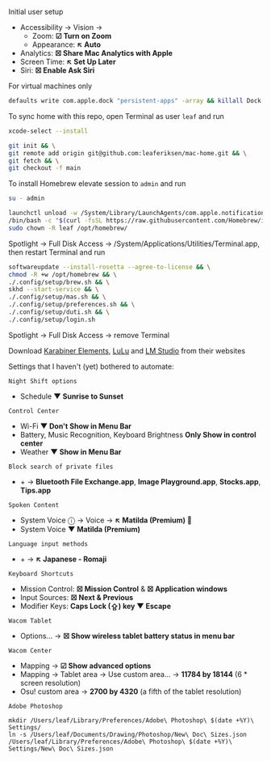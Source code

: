 Initial user setup
- Accessibility → Vision →
  - Zoom: **☑ Turn on Zoom**
  - Appearance: **↖ Auto**
- Analytics: **☒ Share Mac Analytics with Apple**
- Screen Time: **↖ Set Up Later**
- Siri: **☒ Enable Ask Siri**

For virtual machines only
```bash
defaults write com.apple.dock "persistent-apps" -array && killall Dock && spctl --global-disable && softwareupdate --install-rosetta --agree-to-license
```

To sync home with this repo, open Terminal as user `leaf` and run
```bash
xcode-select --install
```
```bash
git init && \
git remote add origin git@github.com:leaferiksen/mac-home.git && \
git fetch && \
git checkout -f main
```
To install Homebrew elevate session to `admin` and run
```bash
su - admin
```
```bash
launchctl unload -w /System/Library/LaunchAgents/com.apple.notificationcenterui.plist && \
/bin/bash -c "$(curl -fsSL https://raw.githubusercontent.com/Homebrew/install/HEAD/install.sh)" && \
sudo chown -R leaf /opt/homebrew/
```
Spotlight → Full Disk Access → /System/Applications/Utilities/Terminal.app, then restart Terminal and run
```bash
softwareupdate --install-rosetta --agree-to-license && \
chmod -R +w /opt/homebrew && \
./.config/setup/brew.sh && \
skhd --start-service && \
./.config/setup/mas.sh && \
./.config/setup/preferences.sh && \
./.config/setup/duti.sh && \
./.config/setup/login.sh
```
Spotlight → Full Disk Access → remove Terminal

Download [Karabiner Elements](https://karabiner-elements.pqrs.org/), [LuLu](https://objective-see.org/products/lulu.html) and [LM Studio](https://lmstudio.ai) from their websites

Settings that I haven't (yet) bothered to automate:

`Night Shift options`
- Schedule **▼ Sunrise to Sunset**

`Control Center`
- Wi-Fi **▼ Don't Show in Menu Bar**
- Battery, Music Recognition, Keyboard Brightness **Only Show in control center**
- Weather **▼ Show in Menu Bar**

`Block search of private files`
- \+ → **Bluetooth File Exchange.app**, **Image Playground.app**, **Stocks.app**, **Tips.app**

`Spoken Content`
- System Voice ⓘ → Voice → **↖ Matilda (Premium) 💾**
- System Voice **▼ Matilda (Premium)**

`Language input methods`
- \+ → **↖ Japanese - Romaji**

`Keyboard Shortcuts`
- Mission Control: **☒ Mission Control** & **☒ Application windows**
- Input Sources: **☒ Next & Previous**
- Modifier Keys: **Caps Lock (⇪) key ▼ Escape**

`Wacom Tablet`
- Options... → **☒ Show wireless tablet battery status in menu bar**

`Wacom Center`
- Mapping → **☑ Show advanced options**
- Mapping → Tablet area → Use custom area... → **11784 by 18144** (6 * screen resolution)
- Osu! custom area → **2700 by 4320** (a fifth of the tablet resolution)

`Adobe Photoshop`
```
mkdir /Users/leaf/Library/Preferences/Adobe\ Photoshop\ $(date +%Y)\ Settings/
ln -s /Users/leaf/Documents/Drawing/Photoshop/New\ Doc\ Sizes.json /Users/leaf/Library/Preferences/Adobe\ Photoshop\ $(date +%Y)\ Settings/New\ Doc\ Sizes.json
```
